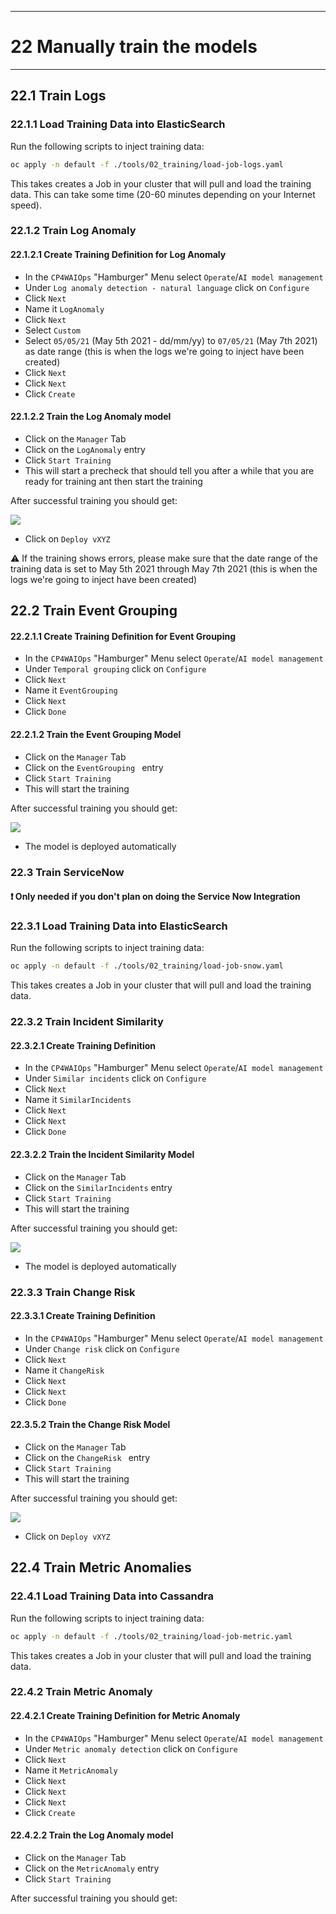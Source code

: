 ---------------------------------------------------------------
# 22 Manually train the models
---------------------------------------------------------------



## 22.1 Train Logs 

### 22.1.1 Load Training Data into ElasticSearch


Run the following scripts to inject training data:
	
```bash
oc apply -n default -f ./tools/02_training/load-job-logs.yaml
```

This takes creates a Job in your cluster that will pull and load the training data. This can take some time (20-60 minutes depending on your Internet speed).

<div style="page-break-after: always;"></div>

### 22.1.2 Train Log Anomaly

#### 22.1.2.1 Create Training Definition for Log Anomaly

* In the `CP4WAIOps` "Hamburger" Menu select `Operate`/`AI model management`
* Under `Log anomaly detection - natural language`  click on `Configure`
* Click `Next`
* Name it `LogAnomaly`
* Click `Next`
* Select `Custom`
* Select `05/05/21` (May 5th 2021 - dd/mm/yy) to `07/05/21` (May 7th 2021) as date range (this is when the logs we're going to inject have been created)
* Click `Next`
* Click `Next`
* Click `Create`


#### 22.1.2.2 Train the Log Anomaly model

* Click on the `Manager` Tab
* Click on the `LogAnomaly` entry
* Click `Start Training`
* This will start a precheck that should tell you after a while that you are ready for training ant then start the training

After successful training you should get: 

![](./pics/training1.png)

* Click on `Deploy vXYZ`


⚠️ If the training shows errors, please make sure that the date range of the training data is set to May 5th 2021 through May 7th 2021 (this is when the logs we're going to inject have been created)


<div style="page-break-after: always;"></div>

## 22.2 Train Event Grouping

#### 22.2.1.1 Create Training Definition for Event Grouping

* In the `CP4WAIOps` "Hamburger" Menu select `Operate`/`AI model management`
* Under `Temporal grouping` click on `Configure`
* Click `Next`
* Name it `EventGrouping`
* Click `Next`
* Click `Done`


#### 22.2.1.2 Train the Event Grouping Model


* Click on the `Manager` Tab
* Click on the `EventGrouping ` entry
* Click `Start Training`
* This will start the training

After successful training you should get: 

![](./pics/training2.png)

* The model is deployed automatically






<div style="page-break-after: always;"></div>

### 22.3 Train ServiceNow 

#### ❗ Only needed if you don't plan on doing the Service Now Integration

### 22.3.1 Load Training Data into ElasticSearch


Run the following scripts to inject training data:
	
```bash
oc apply -n default -f ./tools/02_training/load-job-snow.yaml
```

This takes creates a Job in your cluster that will pull and load the training data. 

<div style="page-break-after: always;"></div>



### 22.3.2 Train Incident Similarity

#### 22.3.2.1 Create Training Definition

* In the `CP4WAIOps` "Hamburger" Menu select `Operate`/`AI model management`
* Under `Similar incidents` click on `Configure`
* Click `Next`
* Name it `SimilarIncidents`
* Click `Next`
* Click `Next`
* Click `Done`


#### 22.3.2.2 Train the Incident Similarity Model


* Click on the `Manager` Tab
* Click on the `SimilarIncidents` entry
* Click `Start Training`
* This will start the training

After successful training you should get: 

![](./pics/training3.png)

* The model is deployed automatically




<div style="page-break-after: always;"></div>

### 22.3.3 Train Change Risk



#### 22.3.3.1 Create Training Definition

* In the `CP4WAIOps` "Hamburger" Menu select `Operate`/`AI model management`
* Under `Change risk` click on `Configure`
* Click `Next`
* Name it `ChangeRisk`
* Click `Next`
* Click `Next`
* Click `Done`


#### 22.3.5.2 Train the Change Risk Model


* Click on the `Manager` Tab
* Click on the `ChangeRisk ` entry
* Click `Start Training`
* This will start the training

After successful training you should get: 

![](./pics/training4.png)

* Click on `Deploy vXYZ`


             
## 22.4 Train Metric Anomalies 

### 22.4.1 Load Training Data into Cassandra


Run the following scripts to inject training data:
	
```bash
oc apply -n default -f ./tools/02_training/load-job-metric.yaml
```

This takes creates a Job in your cluster that will pull and load the training data. 

<div style="page-break-after: always;"></div>

### 22.4.2 Train Metric Anomaly

#### 22.4.2.1 Create Training Definition for Metric Anomaly

* In the `CP4WAIOps` "Hamburger" Menu select `Operate`/`AI model management`
* Under `Metric anomaly detection`  click on `Configure`
* Click `Next`
* Name it `MetricAnomaly`
* Click `Next`
* Click `Next`
* Click `Next`
* Click `Create`


#### 22.4.2.2 Train the Log Anomaly model

* Click on the `Manager` Tab
* Click on the `MetricAnomaly` entry
* Click `Start Training`


After successful training you should get: 




<div style="page-break-after: always;"></div>

